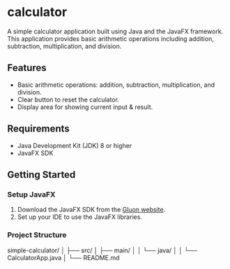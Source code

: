 # calculator

A simple calculator application built using Java and the JavaFX framework. This application provides basic arithmetic operations including addition, subtraction, multiplication, and division.

## Features

- Basic arithmetic operations: addition, subtraction, multiplication, and division.
- Clear button to reset the calculator.
- Display area for showing current input & result.

## Requirements

- Java Development Kit (JDK) 8 or higher
- JavaFX SDK

## Getting Started

### Setup JavaFX

1. Download the JavaFX SDK from the [Gluon website](https://gluonhq.com/products/javafx/).
2. Set up your IDE to use the JavaFX libraries.

### Project Structure
simple-calculator/
│
├── src/
│ ├── main/
│ │ └── java/
│ │ └── CalculatorApp.java
│
└── README.md

 

